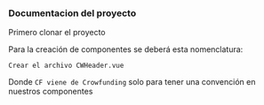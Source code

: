 ### Documentacion del proyecto

Primero clonar el proyecto

Para la creación de componentes se deberá esta nomenclatura:

`Crear el archivo CWHeader.vue`

Donde `CF viene de Crowfunding` solo para tener una convención en nuestros componentes
